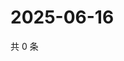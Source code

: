 # 2025-06-16

共 0 条

<!-- BEGIN ZHIHUVIDEO -->
<!-- 最后更新时间 Mon Jun 16 2025 12:24:33 GMT+0800 (China Standard Time) -->

<!-- END ZHIHUVIDEO -->
